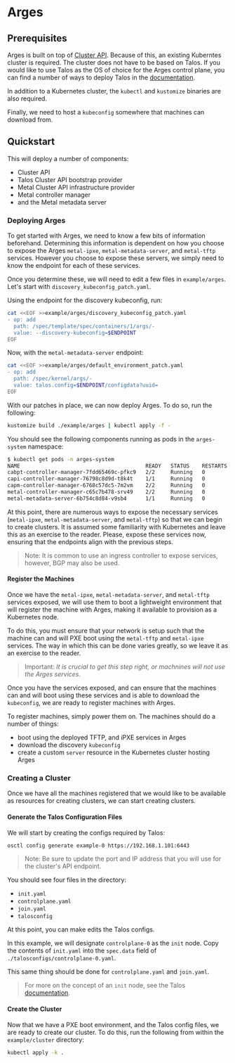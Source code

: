 # Arges

## Prerequisites

Arges is built on top of [Cluster API](https://github.com/kubernetes-sigs/cluster-api).
Because of this, an existing Kuberntes cluster is required.
The cluster does not have to be based on Talos.
If you would like to use Talos as the OS of choice for the Arges control plane, you can find a number of ways to deploy Talos in the [documentation][1].

In addition to a Kubernetes cluster, the `kubectl` and `kustomize` binaries are also required.

Finally, we need to host a `kubeconfig` somewhere that machines can download from.

## Quickstart

This will deploy a number of components:

- Cluster API
- Talos Cluster API bootstrap provider
- Metal Cluster API infrastructure provider
- Metal controller manager
- and the Metal metadata server

### Deploying Arges

To get started with Arges, we need to know a few bits of information beforehand.
Determining this information is dependent on how you choose to expose the Arges `metal-ipxe`, `metal-metadata-server`, and `metal-tftp` services.
However you choose to expose these servers, we simply need to know the endpoint for each of these services.

Once you determine these, we will need to edit a few files in `example/arges`.
Let's start with `discovery_kubeconfig_patch.yaml`.

Using the endpoint for the discovery kubeconfig, run:

```bash
cat <<EOF >>example/arges/discovery_kubeconfig_patch.yaml
- op: add
  path: /spec/template/spec/containers/1/args/-
  value: --discovery-kubeconfig=$ENDPOINT
EOF
```

Now, with the `metal-metadata-server` endpoint:

```bash
cat <<EOF >>example/arges/default_environment_patch.yaml
- op: add
  path: /spec/kernel/args/-
  value: talos.config=$ENDPOINT/configdata?uuid=
EOF
```

With our patches in place, we can now deploy Arges.
To do so, run the following:

```bash
kustomize build ./example/arges | kubectl apply -f -
```

You should see the following components running as pods in the `arges-system` namespace:

```bash
$ kubectl get pods -n arges-system
NAME                                        READY   STATUS    RESTARTS   AGE
cabpt-controller-manager-7fdd65469c-pfkc9   2/2     Running   0          11s
capi-controller-manager-76798c8d9d-t8k4t    1/1     Running   0          11s
capm-controller-manager-6768c57dc5-7m2vm    2/2     Running   0          11s
metal-controller-manager-c65c7b478-srv49    2/2     Running   0          10s
metal-metadata-server-6b754c8d84-v9sb4      1/1     Running   0          10s
```

At this point, there are numerous ways to expose the necessary services (`metal-ipxe`, `metal-metadata-server`, and `metal-tftp`) so that we can begin to create clusters.
It is assumed some familiarity with Kubernetes and leave this as an exercise to the reader.
Please, expose these services now, ensuring that the endpoints align with the previous steps.

> Note: It is common to use an ingress controller to expose services, however, BGP may also be used.

#### Register the Machines

Once we have the `metal-ipxe`, `metal-metadata-server`, and `metal-tftp` services exposed, we will use them to boot a lightweight environment that will register the machine with Arges, making it available to provision as a Kubernetes node.

To do this, you must ensure that your network is setup such that the machine can and will PXE boot using the `metal-tftp` and `metal-ipxe` services.
The way in which this can be done varies greatly, so we leave it as an exercise to the reader.

> Important: _It is crucial to get this step right, or machnines will not use the Arges services_.

Once you have the services exposed, and can ensure that the machines can and will boot using these services and is able to download the `kubeconfig`, we are ready to register machines with Arges.

To register machines, simply power them on.
The machines should do a number of things:

- boot using the deployed TFTP, and iPXE services in Arges
- download the discovery `kubeconfig`
- create a custom `server` resource in the Kubernetes cluster hosting Arges

### Creating a Cluster

Once we have all the machines registered that we would like to be available as resources for creating clusters, we can start creating clusters.

#### Generate the Talos Configuration Files

We will start by creating the configs required by Talos:

```bash
osctl config generate example-0 https://192.168.1.101:6443
```

> Note: Be sure to update the port and IP address that you will use for the cluster's API endpoint.

You should see four files in the directory:

- `init.yaml`
- `controlplane.yaml`
- `join.yaml`
- `talosconfig`

At this point, you can make edits the Talos configs.

In this example, we will designate `controlplane-0` as the `init` node.
Copy the contents of `init.yaml` into the `spec.data` field of `./talosconfigs/controlplane-0.yaml`.

This same thing should be done for `controlplane.yaml` and `join.yaml`.

> For more on the concept of an `init` node, see the Talos [documentation][1].

#### Create the Cluster

Now that we have a PXE boot environment, and the Talos config files, we are ready to create our cluster.
To do this, run the following from within the `example/cluster` directory:

```bash
kubectl apply -k .
```

[1]: https://www.talos.dev "Talos"
